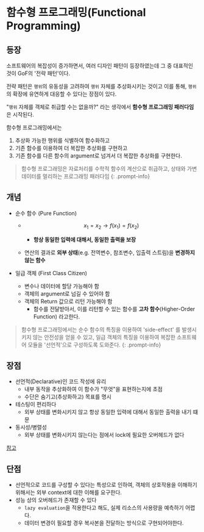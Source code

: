 # 함수형 프로그래밍(Functional Programming)



## 등장

소프트웨어의 복잡성이 증가하면서, 여러 디자인 패턴이 등장하였는데 그 중 대표적인 것이 GoF의 '전략 패턴'이다.

전략 패턴은 `행위`의 유동성을 고려하여 `행위` 자체를 추상화시키는 것이고 이를 통해, `행위`의 확장에 유연하게 대응할 수 있다는 장점이 있다.

"`행위` 자체를 객체로 취급할 수는 없을까?" 라는 생각에서 **함수형 프로그래밍 패러다임**은 시작된다.

함수형 프로그래밍에서는

1. 추상화 가능한 행위를 식별하여 함수화하고
2. 기존 함수를 이용하여 더 복잡한 추상화를 구현하고
3. 기존 함수를 다른 함수의 argument로 넘겨서 더 복잡한 추상화를 구현한다.


> 함수형 프로그래밍은 자료처리를 수학적 함수의 계산으로 취급하고, 상태와 가변 데이터를 멀리하는 프로그래밍 패러다임
> {: .prompt-info}



## 개념

* 순수 함수 (Pure Function)
  * $$x_1 = x_2 \rightarrow f(x_1) = f(x_2)$$ 
    * **항상 동일한 입력에 대해서, 동일한 출력을 보장**

  * 연산의 결과로 **외부 상태**(e.g. 전역변수, 참조변수, 입출력 스트림)을 **변경하지 않는 함수**

* 일급 객체 (First Class Citizen)
  * 변수나 데이터에 할당 가능해야 함
  * 객체의 argument로 넘길 수 있어야 함
  * 객체의 Return 값으로 리턴 가능해야 함
    * 함수를 전달받아서, 이를 리턴할 수 있는 함수를 **고차 함수**(Higher-Order Function) 라고한다.

> 함수형 프로그래밍에서는 순수 함수의 특징을 이용하여 'side-effect' 를 발생시키지 않는 안전성을 얻을 수 있고, 일급 객체의 특징을 이용하여 복잡한 소프트웨어 모듈을 '선언적'으로 구성하도록 도와준다.
> {: .prompt-info}


## 장점

* 선언적(Declarative)인 코드 작성에 유리
  * 내부 동작을 추상화하여 이 함수가 "무엇"을 표현하는지에 초점
  * 수단은 숨기고(추상화하고) 목표를 명시
* 테스팅이 편리하다
  * 외부 상태를 변화시키지 않고 항상 동일한 입력에 대해서 동일한 출력을 내기 떄문
* 동시성/병렬성
  * 외부 상태를 변화시키지 않는다는 점에서 lock에 필요한 오버헤드가 없다

[참고](https://adabeat.com/fp/benefits-of-functional-programming/)

## 단점

* 선언적으로 코드를 구성할 수 있다는 특성으로 인하여, 객체의 상호작용을 이해하기 위해서는 외부 context에 대한 이해를 요구한다.
* 성능 상의 오버헤드가 존재할 수 있다
  * `lazy evaluation`을 적용한다고 해도, 실제 리소스의 사용량을 예측하기 어렵다.
  * 데이터 변경이 필요할 경우 복사본을 전달하는 방식으로 구현되어야한다.











